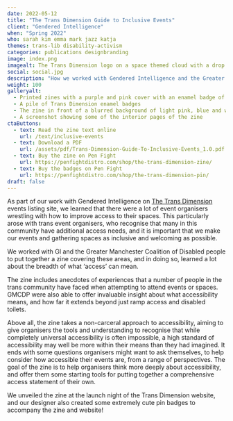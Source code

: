 ```yaml
---
date: 2022-05-12
title: "The Trans Dimension Guide to Inclusive Events"
client: "Gendered Intelligence"
when: "Spring 2022"
who: sarah kim emma mark jazz katja 
themes: trans-lib disability-activism
categories: publications designbranding
image: index.png
imagealt: The Trans Dimension logo on a space themed cloud with a drop shadow
social: social.jpg
description: "How we worked with Gendered Intelligence and the Greater Manchester Coalition of Disabled people to put together a zine about event accessibility from an intersectional perspective."
weight: 100
galleryalt:
  - Printed zines with a purple and pink cover with an enamel badge of The Trans Dimension logo in a plastic wrap
  - A pile of Trans Dimension enamel badges 
  - The zine in front of a blurred background of light pink, blue and white balloons
  - A screenshot showing some of the interior pages of the zine 
ctaButtons:
  - text: Read the zine text online
    url: /text/inclusive-events
  - text: Download a PDF
    url: /assets/pdf/Trans-Dimension-Guide-To-Inclusive-Events_1.0.pdf
  - text: Buy the zine on Pen Fight
    url: https://penfightdistro.com/shop/the-trans-dimension-zine/
  - text: Buy the badges on Pen Fight
    url: https://penfightdistro.com/shop/the-trans-dimension-pin/
draft: false
---
```


As part of our work with Gendered Intelligence on [The Trans Dimension](https://transdimension.uk/) events listing site, we learned that there were a lot of event organisers wrestling with how to improve access to their spaces. This particularly arose with trans event organisers, who recognise that many in this community have additional access needs, and it is important that we make our events and gathering spaces as inclusive and welcoming as possible. 

We worked with GI and the Greater Manchester Coalition of Disabled people to put together a zine covering these areas, and in doing so, learned a lot about the breadth of what ‘access’ can mean. 

The zine includes anecdotes of experiences that a number of people in the trans community have faced when attempting to attend events or spaces. GMCDP were also able to offer invaluable insight about what accessibility means, and how far it extends beyond just ramp access and disabled toilets.

Above all, the zine takes a non-carceral approach to accessibility, aiming to give organisers the tools and understanding to recognise that while completely universal accessibility is often impossible, a high standard of accessibility may well be more within their means than they had imagined. It ends with some questions organisers might want to ask themselves, to help consider how accessible their events are, from a range of perspectives. The goal of the zine is to help organisers think more deeply about accessibility, and offer them some starting tools for putting together a comprehensive access statement of their own. 

We unveiled the zine at the launch night of the Trans Dimension website, and our designer also created some extremely cute pin badges to accompany the zine and website!
